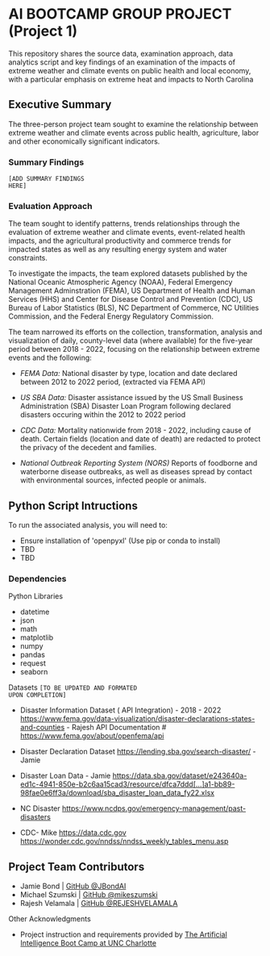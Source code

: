 # AI BOOTCAMP GROUP PROJECT (Project 1)
This repository shares the source data, examination approach, data analytics script and key findings of an examination of the impacts of extreme weather and climate events on public health and local economy, with a particular emphasis on extreme heat and impacts to North Carolina 

## Executive Summary
The three-person project team sought to examine the relationship between extreme weather and climate events across public health, agriculture, labor and other economically significant indicators.

### Summary Findings
<code style="color : name_color">[ADD SUMMARY FINDINGS HERE]</code>

### Evaluation Approach
The team sought to identify patterns, trends relationships through the evaluation of extreme weather and climate events, event-related health impacts, and the agricultural productivity and commerce trends for impacted states as well as any resulting energy system and water constraints. 
 
 To investigate the impacts, the team explored datasets published by the National Oceanic Atmospheric Agency (NOAA), Federal Emergency Management Adminstration (FEMA), US Department of Health and Human Services (HHS) and Center for Disease Control and Prevention (CDC), US Bureau of Labor Statistics (BLS), NC Department of Commerce, NC Utilities Commission, and the Federal Energy Regulatory Commission. 
 
 The team narrowed its efforts on the collection, transformation, analysis and visualization of daily, county-level data (where available) for the five-year period between 2018 - 2022, focusing on the relationship between extreme events and the following:

* _FEMA Data:_ National disaster by type, location and date declared between 2012 to 2022 period, (extracted via FEMA API)

* _US SBA Data:_ Disaster assistance issued by the US Small Business Administration (SBA) Disaster Loan Program following declared disasters occuring within the 2012 to 2022 period

* _CDC Data:_ Mortality nationwide from 2018 - 2022, including cause of death.  Certain fields (location and date of death) are redacted to protect the privacy of the decedent and families.

* _National Outbreak Reporting System (NORS)_ Reports of foodborne and waterborne disease outbreaks, as well as diseases spread by contact with environmental sources, infected people or animals.  



## Python Script Intructions
To run the associated analysis, you will need to:
* Ensure installation of 'openpyxl'  (Use pip or conda to install)
* TBD
* TBD

### Dependencies

Python Libraries
* datetime
* json
* math
* matplotlib
* numpy
* pandas
* request
* seaborn

Datasets <code style="color : name_color">[TO BE UPDATED AND FORMATED UPON COMPLETION]</code>

* Disaster Information Dataset ( API Integration) - 2018 - 2022 
https://www.fema.gov/data-visualization/disaster-declarations-states-and-counties  - Rajesh
API Documentation # https://www.fema.gov/about/openfema/api

* Disaster Declaration Dataset 
https://lending.sba.gov/search-disaster/ - Jamie

* Disaster Loan Data - Jamie
https://data.sba.gov/dataset/e243640a-ed1c-4941-850e-b2c6aa15cad3/resource/dfca7ddd[…]a1-bb89-98fae0e6ff3a/download/sba_disaster_loan_data_fy22.xlsx

* NC Disaster
https://www.ncdps.gov/emergency-management/past-disasters

* CDC- Mike
https://data.cdc.gov
https://wonder.cdc.gov/nndss/nndss_weekly_tables_menu.asp



## Project Team Contributors
* Jamie Bond | [GitHub @JBondAI](https://github.com/jbondAI/) 
* Michael Szumski | [GitHub @mikeszumski](https://github.com/mikeszumski/)
* Rajesh Velamala | [GitHub @REJESHVELAMALA](https://github.com/rajeshvelamala/)

Other Acknowledgments
* Project instruction and requirements provided by [The Artificial Intelligence Boot Camp at UNC Charlotte](https://bootcamp.charlotte.edu/artificial-intelligence/)

